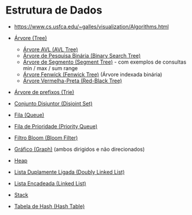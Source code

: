 # Estrutura de Dados

- https://www.cs.usfca.edu/~galles/visualization/Algorithms.html

- [Árvore (Tree)](src/data-structures/tree/README.pt-BR.md)
  - [Árvore AVL (AVL Tree)](src/data-structures/tree/avl-tree/README.pt-BR.md)
  - [Árvore de Pesquisa Binária (Binary Search Tree)](src/data-structures/tree/binary-search-tree/README.pt-BR.md)
  - [Árvore de Segmento (Segment Tree)](src/data-structures/tree/segment-tree/README.pt-BR.md) - com exemplos de consultas min / max / sum range
  - [Árvore Fenwick (Fenwick Tree)](src/data-structures/tree/fenwick-tree/README.pt-BR.md) (Árvore indexada binária)
  - [Árvore Vermelha-Preta (Red-Black Tree)](src/data-structures/tree/red-black-tree/README.pt-BR.md)
- [Árvore de prefixos (Trie)](src/data-structures/trie/README.pt-BR.md)
- [Conjunto Disjuntor (Disjoint Set)](src/data-structures/disjoint-set/README.pt-BR.md)
- [Fila (Queue)](src/data-structures/queue/README.pt-BR.md)
- [Fila de Prioridade (Priority Queue)](src/data-structures/priority-queue/README.pt-BR.md)
- [Filtro Bloom (Bloom Filter)](src/data-structures/bloom-filter/README.pt-BR.md)
- [Gráfico (Graph)](src/data-structures/graph/README.pt-BR.md) (ambos dirigidos e não direcionados)
- [Heap](src/data-structures/heap/README.pt-BR.md)
- [Lista Duplamente Ligada (Doubly Linked List)](src/data-structures/doubly-linked-list/README.pt-BR.md)
- [Lista Encadeada (Linked List)](src/data-structures/linked-list/README.pt-BR.md)
- [Stack](src/data-structures/stack/README.pt-BR.md)
- [Tabela de Hash (Hash Table)](src/data-structures/hash-table/README.pt-BR.md)
